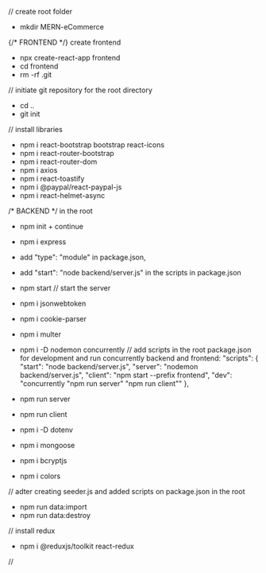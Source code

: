 // create root folder
- mkdir MERN-eCommerce

{/* FRONTEND */} create frontend
- npx create-react-app frontend
- cd frontend
- rm -rf .git

// initiate git repository for the root directory
- cd ..
- git init

// install libraries
- npm i react-bootstrap bootstrap react-icons
- npm i react-router-bootstrap
- npm i react-router-dom
- npm i axios
- npm i react-toastify
- npm i @paypal/react-paypal-js
- npm i react-helmet-async


/* BACKEND */ in the root
- npm init + continue
- npm i express
- add "type": "module" in package.json,
- add "start": "node backend/server.js" in the scripts in package.json
- npm start // start the server

- npm i jsonwebtoken
- npm i cookie-parser
- npm i multer



- npm i -D nodemon concurrently
// add scripts in the root package.json for development and run concurrently backend and frontend:
  "scripts": {
    "start": "node backend/server.js",
    "server": "nodemon backend/server.js",
    "client": "npm start --prefix frontend",
    "dev": "concurrently \"npm run server\" \"npm run client\""
  },
- npm run server
- npm run client
- npm i -D dotenv

- npm i mongoose
- npm i bcryptjs
- npm i colors

// adter creating seeder.js and added scripts on package.json in the root
- npm run data:import
- npm run data:destroy

// install redux
- npm i @reduxjs/toolkit react-redux

//